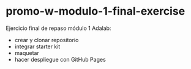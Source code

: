 # promo-w-modulo-1-final-exercise
Ejercicio final de repaso módulo 1 Adalab:
- crear y clonar repositorio
- integrar starter kit
- maquetar
- hacer despliegue con GitHub Pages
